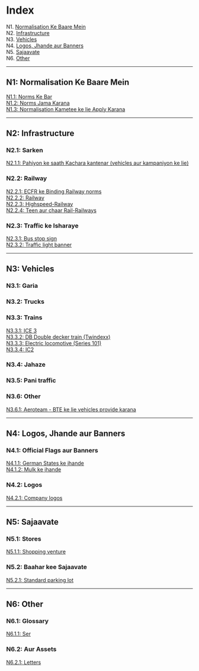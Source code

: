 # Index

N1. [Normalisation Ke Baare Mein](#n1)  
N2. [Infrastructure](#n2)  
N3. [Vehicles](#n3)  
N4. [Logos, Jhande aur Banners](#n4)  
N5. [Sajaavate](#n5)  
N6. [Other](#n6)

***

## N1: Normalisation Ke Baare Mein

[N1.1: Norms Ke Bar](/URHI/N1/1)  
[N1.2: Norms Jama Karana](/URHI/N1/2)  
[N1.3: Normalisation Kametee ke lie Apply Karana](/URHI/N1/3)

***

## N2: Infrastructure
### N2.1: Sarken
[N2.1.1: Pahiyon ke saath Kachara kantenar (vehicles aur kampaniyon ke lie)](/URHI/N2/1/1)  
### N2.2: Railway
[N2.2.1: ECFR ke Binding Railway norms ](/EN/N2/2/1)   
[N2.2.2: Railway](/EN/N2/2/2)    
[N2.2.3: Highspeed-Railway](/EN/N2/2/3)    
[N2.2.4: Teen aur chaar Rail-Railways](/EN/N2/2/4)
### N2.3: Traffic ke Isharaye
[N2.3.1: Bus stop sign](/EN/N2/3/1)  
[N2.3.2: Traffic light banner](/EN/N2/3/2)

***

## N3: Vehicles
### N3.1: Garia
### N3.2: Trucks
### N3.3: Trains
[N3.3.1: ICE 3](/EN/N3/3/1)  
[N3.3.2: DB Double decker train (Twindexx)](/EN/N3/3/2)  
[N3.3.3: Electric locomotive (Series 101)](/EN/N3/3/3)    
[N3.3.4: IC2 ](/EN/N3/3/4)
### N3.4: Jahaze
### N3.5: Pani traffic
### N3.6: Other
[N3.6.1: Aeroteam - BTE ke lie vehicles provide karana](/EN/N3/6/1)

***

## N4: Logos, Jhande aur Banners
### N4.1: Official Flags aur Banners
[N4.1.1: German States ke jhande](/EN/N4/1/1)  
[N4.1.2: Mulk ke jhande](/EN/N4/1/2)
### N4.2: Logos
[N4.2.1: Company logos](/EN/N4/2/1)

***

## N5: Sajaavate
### N5.1: Stores
[N5.1.1: Shopping venture](/EN/N5/1/1)
### N5.2: Baahar kee Sajaavate
[N5.2.1: Standard parking lot](/EN/N5/2/1)

***

## N6: Other
### N6.1: Glossary
[N6.1.1: Ser](/EN/N6/1/1)
### N6.2: Aur Assets
[N6.2.1: Letters](/EN/N6/2/1)